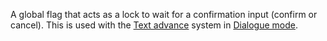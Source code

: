 A global flag that acts as a lock to wait for a confirmation input (confirm or cancel). This is used with the [Text advance](../Related%20Systems/Text%20advance.md) system in [Dialogue mode](../Dialogue%20mode.md).

